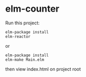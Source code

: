 # elm-counter
Run this project:
```
elm-package install
elm-reactor
```
or
```
elm-package install
elm-make Main.elm
```
then view index.html on project root 
